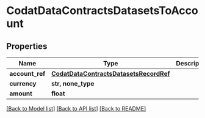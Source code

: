 # CodatDataContractsDatasetsToAccount


## Properties
Name | Type | Description | Notes
------------ | ------------- | ------------- | -------------
**account_ref** | [**CodatDataContractsDatasetsRecordRef**](CodatDataContractsDatasetsRecordRef.md) |  | [optional] 
**currency** | **str, none_type** |  | [optional] 
**amount** | **float** |  | [optional] 

[[Back to Model list]](../README.md#documentation-for-models) [[Back to API list]](../README.md#documentation-for-api-endpoints) [[Back to README]](../README.md)


